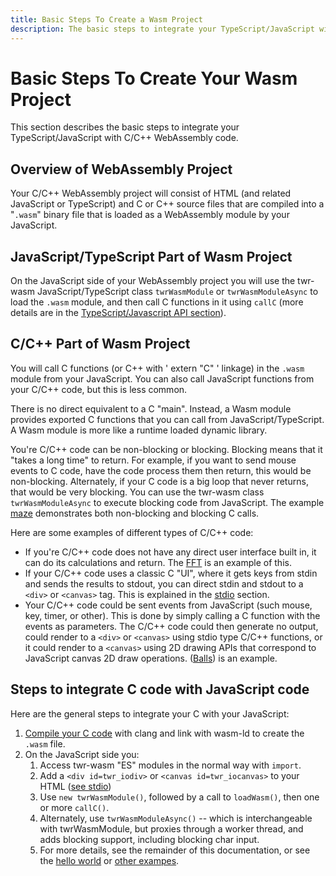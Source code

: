```yaml
---
title: Basic Steps To Create a Wasm Project
description: The basic steps to integrate your TypeScript/JavaScript with C/C++ WebAssembly code are described
---
```


# Basic Steps To Create Your Wasm Project
This section describes the basic steps to integrate your TypeScript/JavaScript with C/C++ WebAssembly code.

## Overview of WebAssembly Project

Your C/C++ WebAssembly project will consist of HTML (and related JavaScript or TypeScript) and C or C++ source files that are compiled into a "`.wasm`" binary file that is loaded as a WebAssembly module by your JavaScript.

## JavaScript/TypeScript Part of Wasm Project
On the JavaScript side of your WebAssembly project you will use the twr-wasm JavaScript/TypeScript class `twrWasmModule` or `twrWasmModuleAsync` to load the `.wasm` module, and then call C functions in it using `callC` (more details are in the [TypeScript/Javascript API section](../api/api-typescript.md)).

## C/C++ Part of Wasm Project
You will call C functions (or C++ with ' extern "C" ' linkage) in the `.wasm` module from your JavaScript.  You can also call JavaScript functions from your C/C++ code, but this is less common.

There is no direct equivalent to a C "main".  Instead, a Wasm module provides exported C functions that you can call from JavaScript/TypeScript.  A Wasm module is more like a runtime loaded dynamic library.

You're C/C++ code can be non-blocking or blocking.  Blocking means that it "takes a long time" to return.   For example, if you want to send mouse events to C code, have the code process them then return, this would be non-blocking.  Alternately, if your C code is a big loop that never returns, that would be very blocking.   You can use the twr-wasm class `twrWasmModuleAsync` to execute blocking code from JavaScript.  The example [maze](../examples/examples-maze.md) demonstrates both non-blocking and blocking C calls.

Here are some examples of different types of C/C++ code:

- If you're C/C++ code does not have any direct user interface built in, it can do its calculations and return.  The [FFT](../examples/examples-fft.md) is an example of this.  
- If your C/C++ code uses a classic C "UI", where it gets keys from stdin and sends the results to stdout, you can direct stdin and stdout to a `<div>` or `<canvas>` tag.  This is explained in the [stdio](../gettingstarted/stdio.md) section.
- Your C/C++ code could be sent events from JavaScript (such mouse, key, timer, or other). This is done by simply calling a C function with the events as parameters.  The C/C++ code could then generate no output, could render to a `<div>` or `<canvas>` using stdio type C/C++ functions, or it could render to a `<canvas>` using 2D drawing APIs that correspond to JavaScript canvas 2D draw operations.  ([Balls](../examples/examples-balls.md)) is an example.

## Steps to integrate C code with JavaScript code

Here are the general steps to integrate your C with your JavaScript:

1. [Compile your C code](compiler-opts.md) with clang and link with wasm-ld to create the ``.wasm`` file.
2. On the JavaScript side you:
    1. Access twr-wasm "ES" modules in the normal way with `import`. 
    2. Add a `<div id=twr_iodiv>` or `<canvas id=twr_iocanvas>` to your HTML ([see stdio](stdio.md))
    3. Use `new twrWasmModule()`, followed by a call to `loadWasm()`, then one or more `callC()`.
    4. Alternately, use `twrWasmModuleAsync()` -- which is interchangeable with twrWasmModule, but proxies through a worker thread, and adds blocking support, including blocking char input.
    5. For more details, see the remainder of this documentation, or see the [hello world](../examples/examples-helloworld.md) or [other exampes](../examples/examples-overview.md).

